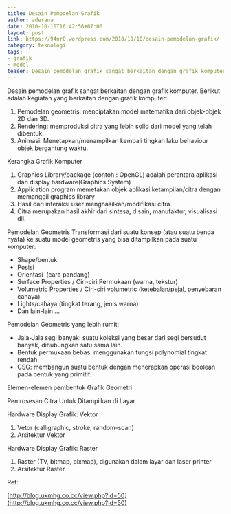 ```yaml
---
title: Desain Pemodelan Grafik
author: aderana
date: 2010-10-10T16:42:56+07:00
layout: post
link: https://94nr0.wordpress.com/2010/10/10/desain-pemodelan-grafik/
category: teknologi
tags:
- grafik
- model
teaser: Desain pemodelan grafik sangat berkaitan dengan grafik komputer.
---
```


Desain pemodelan grafik sangat berkaitan dengan grafik komputer. Berikut adalah kegiatan yang berkaitan dengan grafik komputer:

1. Pemodelan geometris: menciptakan model matematika dari objek-objek 2D dan 3D.
2. Rendering: memproduksi citra yang lebih solid dari model yang telah dibentuk.
3. Animasi: Menetapkan/menampilkan kembali tingkah laku behaviour objek bergantung waktu.


Kerangka Grafik Komputer

1. Graphics Library/package (contoh : OpenGL) adalah perantara aplikasi dan display hardware(Graphics System)
2. Application program memetakan objek aplikasi ketampilan/citra dengan memanggil graphics library
3. Hasil dari interaksi user menghasilkan/modifikasi citra
4. Citra merupakan hasil akhir dari sintesa, disain, manufaktur, visualisasi dll.


Pemodelan Geometris
Transformasi dari suatu konsep (atau suatu benda nyata) ke suatu model geometris yang bisa ditampilkan pada suatu komputer:
	
* Shape/bentuk
* Posisi
* Orientasi  (cara pandang)
* Surface Properties / Ciri-ciri Permukaan (warna, tekstur)
* Volumetric Properties / Ciri-ciri volumetric (ketebalan/pejal, penyebaran cahaya)
* Lights/cahaya (tingkat terang, jenis warna)
* Dan lain-lain …


Pemodelan Geometris yang lebih rumit:
	
* Jala-Jala segi banyak: suatu koleksi yang besar dari segi bersudut banyak, dihubungkan satu sama lain.
* Bentuk permukaan bebas: menggunakan fungsi polynomial tingkat rendah.
* CSG: membangun suatu bentuk dengan menerapkan operasi boolean pada bentuk yang primitif.


Elemen-elemen pembentuk Grafik Geometri

Pemrosesan Citra Untuk Ditampilkan di Layar

Hardware Display Grafik: Vektor
	
1. Vetor (calligraphic, stroke, random-scan)
2. Arsitektur Vektor


Hardware Display Grafik: Raster
	
1. Raster (TV, bitmap, pixmap), digunakan dalam layar dan laser printer
2. Arsitektur Raster


Ref:




[http://blog.ukmhg.co.cc/view.php?id=50](http://blog.ukmhg.co.cc/view.php?id=50)